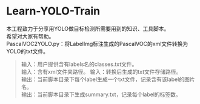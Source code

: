 # Learn-YOLO-Train

本工程致力于分享用YOLO做目标检测所需要用到的知识、工具脚本。 \
希望对大家有帮助。 \
PascalVOC2YOLO.py：将LabelImg标注生成的PascalVOC的xml文件转换为YOLO的txt文件。 
>输入：用户提供含有labels名的classes.txt文件。\
  输入：含有xml文件夹路径。 
  输入：转换后生成的txt文件存储路径。 \
  输出：当前脚本目录下每个label生成一个txt文件，记录含有该label的图片名。 \
  输出：当前脚本目录下生成summary.txt，记录每个label的标签数。
